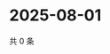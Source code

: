 # 2025-08-01

共 0 条

<!-- BEGIN ZHIHUQUESTIONS -->
<!-- 最后更新时间 Fri Aug 01 2025 21:32:14 GMT+0800 (China Standard Time) -->

<!-- END ZHIHUQUESTIONS -->
